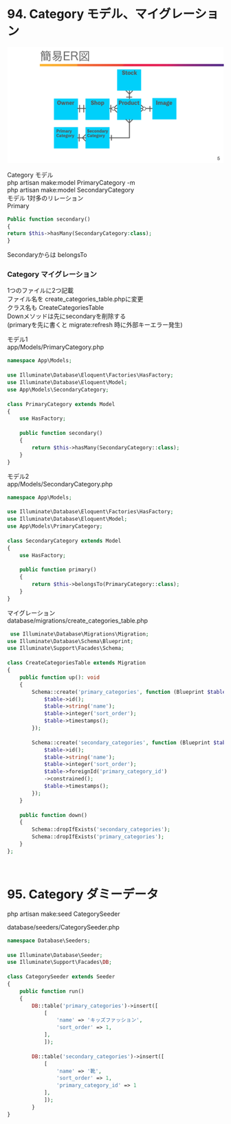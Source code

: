 # 94. Category モデル、マイグレーション
![img](public/images/owner_er.png)

Category モデル  
php artisan make:model PrimaryCategory -m  
php artisan make:model SecondaryCategory  
モデル 1対多のリレーション  
Primary  

```php
Public function secondary()  
{
return $this->hasMany(SecondaryCategory:class);
}
```

Secondaryからは belongsTo  

### Category マイグレーション
1つのファイルに2つ記載  
ファイル名を create_categories_table.phpに変更  
クラス名も CreateCategoriesTable  
Downメソッドは先にsecondaryを削除する  
(primaryを先に書くと migrate:refresh 時に外部キーエラー発生)  

モデル1  
app/Models/PrimaryCategory.php
```php
namespace App\Models;

use Illuminate\Database\Eloquent\Factories\HasFactory;
use Illuminate\Database\Eloquent\Model;
use App\Models\SecondaryCategory;

class PrimaryCategory extends Model
{
    use HasFactory;

    public function secondary()
    {
        return $this->hasMany(SecondaryCategory::class);
    }
}

```

モデル2  
app/Models/SecondaryCategory.php
```php
namespace App\Models;

use Illuminate\Database\Eloquent\Factories\HasFactory;
use Illuminate\Database\Eloquent\Model;
use App\Models\PrimaryCategory;

class SecondaryCategory extends Model
{
    use HasFactory;

    public function primary()
    {
        return $this->belongsTo(PrimaryCategory::class);
    }
}
```
マイグレーション  
database/migrations/create_categories_table.php
```php
 use Illuminate\Database\Migrations\Migration;
use Illuminate\Database\Schema\Blueprint;
use Illuminate\Support\Facades\Schema;

class CreateCategoriesTable extends Migration
{
    public function up(): void
    {
        Schema::create('primary_categories', function (Blueprint $table) {
            $table->id();
            $table->string('name');
            $table->integer('sort_order');
            $table->timestamps();
        });

        Schema::create('secondary_categories', function (Blueprint $table) {
            $table->id();
            $table->string('name');
            $table->integer('sort_order');
            $table->foreignId('primary_category_id')
            ->constrained();
            $table->timestamps();
        });
    }

    public function down()
    {
        Schema::dropIfExists('secondary_categories');
        Schema::dropIfExists('primary_categories');
    }
};
```

<br>

# 95. Category ダミーデータ

php artisan make:seed CategorySeeder  

database/seeders/CategorySeeder.php  
```php
namespace Database\Seeders;

use Illuminate\Database\Seeder;
use Illuminate\Support\Facades\DB;

class CategorySeeder extends Seeder
{
    public function run()
    {
        DB::table('primary_categories')->insert([
            [
                'name' => 'キッズファッション',
                'sort_order' => 1,
            ],
            ]);

        DB::table('secondary_categories')->insert([
            [
                'name' => '靴',
                'sort_order' => 1,
                'primary_category_id' => 1
            ],
            ]);
        }
}
```

